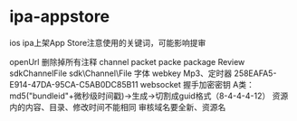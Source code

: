 # ipa-appstore
ios ipa上架App Store注意使用的关键词，可能影响提审

openUrl
删除掉所有注释
channel
packet
packe
package
Review
sdkChannelFile
sdk\Channel\File
字体
webkey
Mp3、定时器
258EAFA5-E914-47DA-95CA-C5AB0DC85B11 websocket 握手加密密钥
A类：md5("bundleid"+微秒级时间戳)->生成->切割成guid格式（8-4-4-4-12）
资源内的内容、目录、修改时间不能相同
审核域名要全新、资源名

